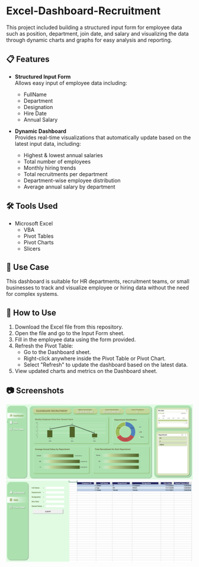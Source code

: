 # Excel-Dashboard-Recruitment
This project included building a structured input form for employee data such as position, department, join date, and salary and visualizing the data through dynamic charts and graphs for easy analysis and reporting.

## 📋 Features

- **Structured Input Form**  
  Allows easy input of employee data including:
  - FullName
  - Department
  - Designation
  - Hire Date
  - Annual Salary

- **Dynamic Dashboard**  
  Provides real-time visualizations that automatically update based on the latest input data, including:
  - Highest & lowest annual salaries  
  - Total number of employees  
  - Monthly hiring trends  
  - Total recruitments per department  
  - Department-wise employee distribution  
  - Average annual salary by department

## 🛠️ Tools Used

- Microsoft Excel  
  - VBA  
  - Pivot Tables  
  - Pivot Charts  
  - Slicers  

## 📌 Use Case

This dashboard is suitable for HR departments, recruitment teams, or small businesses to track and visualize employee or hiring data without the need for complex systems.

## 📎 How to Use

1. Download the Excel file from this repository.
2. Open the file and go to the Input Form sheet.
3. Fill in the employee data using the form provided.
4. Refresh the Pivot Table:
     - Go to the Dashboard sheet.
     - Right-click anywhere inside the Pivot Table or Pivot Chart.
     - Select "Refresh" to update the dashboard based on the latest data.
6. View updated charts and metrics on the Dashboard sheet.

## 📷 Screenshots
![Dashboard](Assets/Dashboard.png)
![Input Form](Assets/Input_form.png)

